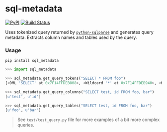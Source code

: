 # sql-metadata

[![PyPI](https://img.shields.io/pypi/v/sql_metadata.svg)](https://pypi.python.org/pypi/sql_metadata)
[![Build Status](https://travis-ci.org/macbre/sql-metadata.svg?branch=master)](https://travis-ci.org/macbre/sql-metadata)

Uses tokenized query returned by [`python-sqlparse`](https://github.com/andialbrecht/sqlparse) and generates query metadata. Extracts column names and tables used by the query.

### Usage

```
pip install sql_metadata
```

```python
>>> import sql_metadata

>>> sql_metadata.get_query_tokens("SELECT * FROM foo")
[<DML 'SELECT' at 0x7F14FFDEB808>, <Wildcard '*' at 0x7F14FFDEB940>, <Keyword 'FROM' at 0x7F14FFDEBBB0>, <Name 'foo' at 0x7F14FFDEB9A8>]

>>> sql_metadata.get_query_columns("SELECT test, id FROM foo, bar")
[u'test', u'id']

>>> sql_metadata.get_query_tables("SELECT test, id FROM foo, bar")
[u'foo', u'bar']
```

> See `test/test_query.py` file for more examples of a bit more complex queries.
